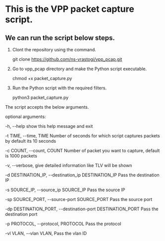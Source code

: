 # This is the VPP packet capture script. 
## We can run the script below steps. 
1. Clont the repository using the command.
   
   git clone https://github.com/ns-vrastogi/vpp_pcap.git
2. Go to vpp_pcap directory and make the Python script executable.
   
   chmod +x packet_capture.py
   
3. Run the Python script with the required filters.
   
   python3 packet_capture.py


The script accepts the below arguments. 

optional arguments:

  -h, --help            show this help message and exit
  
  -t TIME, --time, TIME  Number of seconds for which script captures packets by default its 10 seconds
  
  -c COUNT, --count, COUNT Number of packet you want to capture, default is 1000 packets
								
  -v, --verbose, give detailed information like TLV will be shown
  
  -d DESTINATION_IP, --destination_ip DESTINATION_IP Pass the destination IP
  
  -s SOURCE_IP, --source_ip SOURCE_IP Pass the source IP
  
  -sp SOURCE_PORT, --source-port SOURCE_PORT Pass the source port
  
  -dp DESTINATION_PORT, --destination-port DESTINATION_PORT Pass the destination port
  
  -p PROTOCOL, --protocol, PROTOCOL Pass the protocol
  
  -vl VLAN, --vlan VLAN, Pass the vlan ID

</br>
